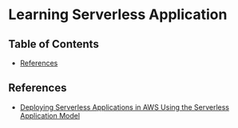 # Learning Serverless Application


## Table of Contents
<!-- START doctoc generated TOC please keep comment here to allow auto update -->
<!-- DON'T EDIT THIS SECTION, INSTEAD RE-RUN doctoc TO UPDATE -->


- [References](#references)

<!-- END doctoc generated TOC please keep comment here to allow auto update -->


## References
- [Deploying Serverless Applications in AWS Using the Serverless Application Model](https://app.pluralsight.com/library/courses/aws-deploying-serverless-applications-application-model/table-of-contents)
